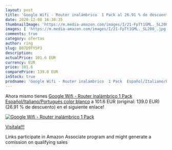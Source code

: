 ```yaml
---
layout: post
title: 'Google Wifi - Router inalámbrico  1 Pack al 26.91 % de descuento'
date: 2020-12-08 16:30:35
thumbnailImage: 'https://m.media-amazon.com/images/I/21-FpTt1GML._SL200_.jpg'
images: [ 'https://m.media-amazon.com/images/I/21-FpTt1GML._SL200_.jpg' ]
comments: true
category: ofertas
author: ring
slug: B07D9TY5P3
description:
actualPrice: 101.6 EUR
currency: EUR
price: 101.6
comparePrice: 139.0 EUR
inStock: true
prodname: 'Google Wifi - Router inalámbrico  1 Pack  Español/Italiano/Portugués   color blanco'
---
```


Ahora mismo tienes [Google Wifi - Router inalámbrico  1 Pack  Español/Italiano/Portugués   color blanco](https://www.amazon.es/dp/B07D9TY5P3/?tag=tolees-21) a 101.6 EUR (original: 139.0 EUR) (26.91 %  de descuento) en el siguiente enlace!

[![Google Wifi - Router inalámbrico  1 Pack](https://m.media-amazon.com/images/I/21-FpTt1GML._SL200_.jpg)](https://www.amazon.es/dp/B07D9TY5P3/?tag=tolees-21)

[Visítala!!!](https://www.amazon.es/dp/B07D9TY5P3/?tag=tolees-21)

Links participate in Amazon Associate program and might generate a comission on qualifying sales
